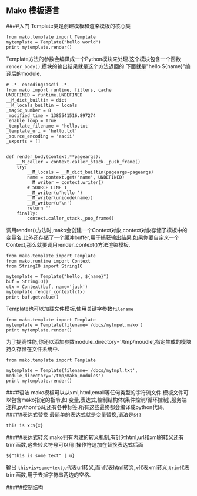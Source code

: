 Mako 模板语言
-------------------
####入门
Template类是创建模板和渲染模板的核心类  

    from mako.template import Template
    mytemplate = Template("hello world")
    print mytemplate.render()

Template方法的参数会编译成一个Python模块来处理.这个模块包含一个函数`render_body()`,模块的输出结果就是这个方法返回的.下面就是"hello ${name}"编译后的module.

    # -*- encoding:ascii -*-
    from mako import runtime, filters, cache
    UNDEFINED = runtime.UNDEFINED
    __M_dict_builtin = dict
    __M_locals_builtin = locals
    _magic_number = 8
    _modified_time = 1385541516.897274
    _enable_loop = True
    _template_filename = 'hello.txt'
    _template_uri = 'hello.txt'
    _source_encoding = 'ascii'
    _exports = []
    
    
    def render_body(context,**pageargs):
        __M_caller = context.caller_stack._push_frame()
        try:
            __M_locals = __M_dict_builtin(pageargs=pageargs)
            name = context.get('name', UNDEFINED)
            __M_writer = context.writer()
            # SOURCE LINE 1
            __M_writer(u'hello ')
            __M_writer(unicode(name))
            __M_writer(u'\n')
            return ''
        finally:
            context.caller_stack._pop_frame()



调用render()方法时,mako会创建一个Context对象,context对象存储了模板中的变量名.此外还存储了一个缓冲buffer,用于捕获输出结果.如果你要自定义一个Context,那么就要调用render_context()方法渲染模板.  

    from mako.template import Template
    from mako.runtime import Context
    from StringIO import StringIO
    
    mytemplate = Template("hello, ${name}")
    buf = StringIO()
    ctx = Context(buf, name='jack')
    mytemplate.render_context(ctx)
    print buf.getvalue()

Template也可以加载文件模板,使用关键字参数`filename`  

    from mako.template import Template
    mytemplate = Template(filename='/docs/mytmpel.mako')
    print mytemplate.render()

为了提高性能,你还以添加参数module_directory='/tmp/moudle',指定生成的模块持久存储在文件系统中.  

    from mako.template import Template
    
    mytemplate = Template(filename='/docs/mytmpl.txt', module_directory='/tmp/mako_modules')
    print mytemplate.render()

####语法
mako模板可以从xml,html,email等任何类型的字符流文件.模板文件可以包含mako指定的指令,如:变量,表达式,控制结构体(条件控制/循环控制),服务端注释,python代码,还有各种标签.所有这些最终都会编译成python代码,  
#####表达式替换
最简单的表达式就是变量替换,语法是`${}`  

    this is x:${x}

#####表达式转义
mako拥有内建的转义机制,有针对html,url和xml的转义还有trim函数,这些转义符号可以用`|`操作符追加在替换表达式后面  

    ${"this is some text" | u}
输出 `this+is+some+text`,`u`代表url转义,而`h`代表html转义,`x`代表xml转义,`trim`代表trim函数,用于去掉字符串两边的空格.  

#####控制结构
